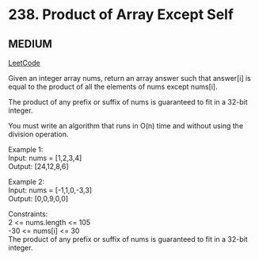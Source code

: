 # 238. Product of Array Except Self

## MEDIUM

[LeetCode](https://leetcode.cn/problems/product-of-array-except-self/)

Given an integer array nums, return an array answer such that answer[i] is equal to the product of all the elements of nums except nums[i].

The product of any prefix or suffix of nums is guaranteed to fit in a 32-bit integer.

You must write an algorithm that runs in O(n) time and without using the division operation.

 
Example 1:\
Input: nums = [1,2,3,4]\
Output: [24,12,8,6]

Example 2:\
Input: nums = [-1,1,0,-3,3]\
Output: [0,0,9,0,0]
 

Constraints:\
2 <= nums.length <= 105\
-30 <= nums[i] <= 30\
The product of any prefix or suffix of nums is guaranteed to fit in a 32-bit integer.
